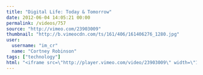 ```yaml
---
title: "Digital Life: Today & Tomorrow"
date: 2012-06-04 14:05:21 00:00
permalink: /videos/757
source: "http://vimeo.com/23903009"
thumbnail: "http://b.vimeocdn.com/ts/161/406/161406276_1280.jpg"
user:
  username: "im_cr"
  name: "Cortney Robinson"
tags: ["technology"]
html: "<iframe src=\"http://player.vimeo.com/video/23903009\" width=\"1280\" height=\"720\" frameborder=\"0\" webkitAllowFullScreen mozallowfullscreen allowFullScreen></iframe>"
---
```


